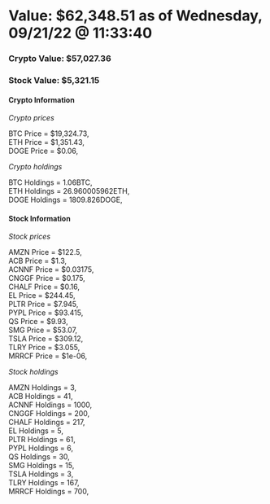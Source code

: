 # Value: $62,348.51 as of Wednesday, 09/21/22 @ 11:33:40 

### Crypto Value: $57,027.36

### Stock Value: $5,321.15

#### Crypto Information 
*Crypto prices* 

BTC Price = $19,324.73,  
ETH Price = $1,351.43,  
DOGE Price = $0.06,  


*Crypto holdings* 

BTC Holdings = 1.06BTC,  
ETH Holdings = 26.960005962ETH,  
DOGE Holdings = 1809.826DOGE,  


#### Stock Information 

*Stock prices* 

AMZN Price = $122.5,  
ACB Price = $1.3,  
ACNNF Price = $0.03175,  
CNGGF Price = $0.175,  
CHALF Price = $0.16,  
EL Price = $244.45,  
PLTR Price = $7.945,  
PYPL Price = $93.415,  
QS Price = $9.93,  
SMG Price = $53.07,  
TSLA Price = $309.12,  
TLRY Price = $3.055,  
MRRCF Price = $1e-06,  


*Stock holdings* 

AMZN Holdings = 3,  
ACB Holdings = 41,  
ACNNF Holdings = 1000,  
CNGGF Holdings = 200,  
CHALF Holdings = 217,  
EL Holdings = 5,  
PLTR Holdings = 61,  
PYPL Holdings = 6,  
QS Holdings = 30,  
SMG Holdings = 15,  
TSLA Holdings = 3,  
TLRY Holdings = 167,  
MRRCF Holdings = 700,  


